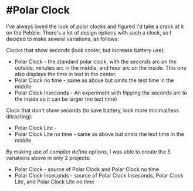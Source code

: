 #Polar Clock
=============

I've always loved the look of polar clocks and figured I'd take a crack at it on the Pebble.
There's a lot of design options with such a clock, so I decided to make several variations, as follows:

Clocks that show seconds (look cooler, but increase battery use):
* Polar Clock - the standard polar clock, with the seconds arc on the outside, minutes arc in the middle, and hour arc on the inside. This one also displays the time in text in the center.
* Polar Clock no time - same as above but omits the text time in the middle
* Polar Clock Inseconds - An experiment with flipping the seconds arc to the inside so it can be larger (no text time)

Clock that don't show seconds (to save battery, look more minimal/less ditracting):
* Polar Clock Lite - 
* Polar Clock Lite no time - same as above but omits the text time in the middle


By making use of compiler define options, I was able to create the 5 variations above in only 2 projects:
* Polar Clock - source of Polar Clock and Polar Clock no time
* Polar Clock Inseconds - source of Polar Clock Inseconds, Polar Clock Lite, and Polar Clock Lite no time
